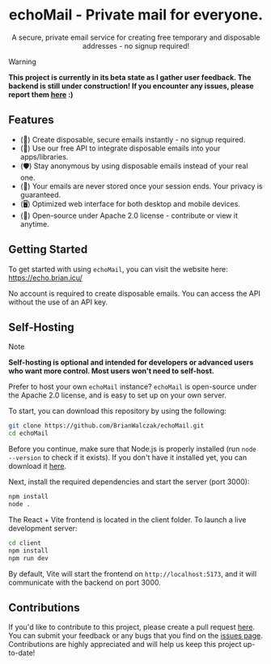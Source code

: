 <h1 align="center">echoMail - Private mail for everyone.</h1>
<p align="center">A secure, private email service for creating free temporary and disposable addresses - no signup required!</p>

> [!WARNING]
> **This project is currently in its beta state as I gather user feedback. The backend is still under construction! If you encounter any issues, please report them <a href='https://github.com/BrianWalczak/echoMail/issues'>here</a> :)**

## Features
- (📧) Create disposable, secure emails instantly - no signup required.
- (🔗) Use our free API to integrate disposable emails into your apps/libraries.
- (🛡️) Stay anonymous by using disposable emails instead of your real one.
- (📂) Your emails are never stored once your session ends. Your privacy is guaranteed.
- (🖥️) Optimized web interface for both desktop and mobile devices.
- (👤) Open-source under Apache 2.0 license - contribute or view it anytime.

## Getting Started
To get started with using `echoMail`, you can visit the website here: https://echo.brian.icu/

No account is required to create disposable emails. You can access the API without the use of an API key.

## Self-Hosting
> [!NOTE]
> **Self-hosting is optional and intended for developers or advanced users who want more control. Most users won't need to self-host.**

Prefer to host your own `echoMail` instance? `echoMail` is open-source under the Apache 2.0 license, and is easy to set up on your own server.

To start, you can download this repository by using the following:
```bash
git clone https://github.com/BrianWalczak/echoMail.git
cd echoMail
```

Before you continue, make sure that Node.js is properly installed (run `node --version` to check if it exists). If you don't have it installed yet, you can download it [here](https://nodejs.org/en/download).

Next, install the required dependencies and start the server (port 3000):
```bash
npm install
node .
```

The React + Vite frontend is located in the client folder. To launch a live development server:
```bash
cd client
npm install
npm run dev
```

By default, Vite will start the frontend on `http://localhost:5173`, and it will communicate with the backend on port 3000.

## Contributions

If you'd like to contribute to this project, please create a pull request [here](https://github.com/BrianWalczak/echoMail/pulls). You can submit your feedback or any bugs that you find on the <a href='https://github.com/BrianWalczak/echoMail/issues'>issues page</a>. Contributions are highly appreciated and will help us keep this project up-to-date!